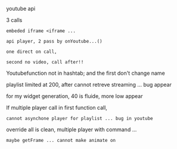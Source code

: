 youtube api

3 calls

	embeded iframe <iframe ...

	api player, 2 pass by onYoutube...()
	
	one direct on call,
	
	second no video, call after!!

Youtubefunction not in hashtab; and the first don't change name

playlist limited at 200, after cannot retreve streaming ... bug appear

for my widget generation, 40 is fluide, more low appear

If multiple player call in first function call,

	cannot asynchone player for playlist ... bug in youtube

override all is clean, multiple player with command ...

	maybe getFrame ... cannot make animate on﻿